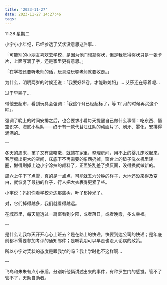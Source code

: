 ```yaml
---
title: '2023-11-27'
date: 2023-11-27 14:27:46
tags:
---
```


11.28 星期二

小宇小小年纪，已经参透了奖状没意思这件事...

「可能别的小朋友喜欢去学校，是因为他们想拿奖状，但是我觉得奖状只是一张卡片，上面写满了字，还是家里更有意思。」

「在学校还要听老师的话，玩具没玩够老师就要收走。」

为什么，明明两岁的时候还说：「我要好好卷，才能取媳妇」... 艾莎还在等着呢...

过于早熟了...

带他去超市，看到玩具会强调：「我这个月已经超标了，等 12 月的时候再买这个吧」。

强调了晚上的时间安排之后，也会要求小爱每天提醒自己做什么事情：吃东西、悟空识字、海底小纵队——终于有一款代替汪汪队的动画片了、刷牙、雾化，安排得满满的。

--

冬天的周末，孩子又有些咳嗽，就蜷在家里，整理房间，用不上的婴儿床收起来，客厅腾出更大的空间，床底下不再需要的东西扔掉，窗台上的垫子洗衣机里转一圈，懒得刷掉上边小宇涂抹的颜料了，正面脏乱差了换反面，没得换就做新的。

周六上午下了点雪，真的是一点点，可能就五六分钟的样子，大地还没来得及变白，就恢复了最初的样子，行人把大衣裹得更紧了些。

小宇说：妈妈你看学校旁边那些树，叶子都掉光了。

对，它们掉得越多，我们就看得越远。

在城市里，每天能透过一扇窗看到夕阳，或者落日，或者晚霞，多么幸福。

--

是什么让我每天开开心心上班去？是在路上的快递，快要到达公司的快递；是年底前都不需要参加考评的通知邮件；是哺乳期可以早走也没人诟病的政策。

所以小宇对奖状的态度是跟我学的吗？我上学时也不这样啊...

--

飞鸟和朱朱有点小矛盾，分别听他俩讲述出来的事件，有种罗生门的感觉。管不了管不了，天助自助者。




